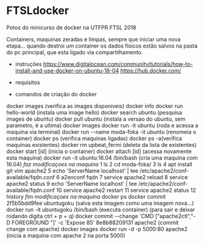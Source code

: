 # FTSLdocker
Potos do minicurso de docker na UTFPR FTSL 2018



Containers, maquinas zeradas e limpas, sempre que iniciar uma nova etapa...
quando destroi um container os dados fisicos estão salvos na pasta do pc principal, que esta ligado via compartilhamento.

- instruções
https://www.digitalocean.com/community/tutorials/how-to-install-and-use-docker-on-ubuntu-18-04
https://hub.docker.com/

- requisitos


- comandos de criação do docker

docker images (verifica as images disponiveis)
docker info
docker run hello-world (instala uma image hello)
docker search ubuntu (pesquisa images de ubuntu)
docker pull ubuntu (instala a versao do ubuntu, sem parametro, é a ultima)
docker images
docker run -it ubuntu (roda e acessa a maquina via terminal)
docker run --name moda-foka -it ubuntu (renomeia o container)
docker ps (verifica maquinas ligadas)
docker ps -a(verifica maquinas existentes)
docker rm upbeat_fermi (deleta da lista de existentes)
docker start [id] (inicia o container)
docker attach [id] (acessa novamente esta maquina)
docker run -it ubuntu:16.04 /bin/bash (cria uma maquina com 16.04)
*faz modificaçoes na maquina*
1  ls 
    2  cd moda-foka/
    3  ls
    4  apt install git vim apache2
    5  echo 'ServerName localhost' | tee /etc/apache2/conf-available/fqdn.conf
    6  a2enconf fqdn
    7  service apache2 reload
    8  service apache2 status
    9  echo 'ServerName localhost' | tee /etc/apache2/conf-available/fqdn.conf 
   10  service apache2 restart
   11  service apache2 status
   12  history
*fim modificaçoes na maquina*
docker ps
docker commit 2f5b5bdd9fee ubuntugoku (salva esta imagem como uma imagem nova...)
docker run -it ubuntugoku /bin/bash (executa container) (para sair e deixar rodando digita ctrl + p + q)
docker commit --change 'CMD ["apache2ctl","-D FOREGROUND "]' -c 'Expose 85' 8e8b88209131 apache2 (commit change com apache)
docker images
docker run -d -p 5000:80 apache2 (inicia a maquina com apache 2 na porta 5000)


